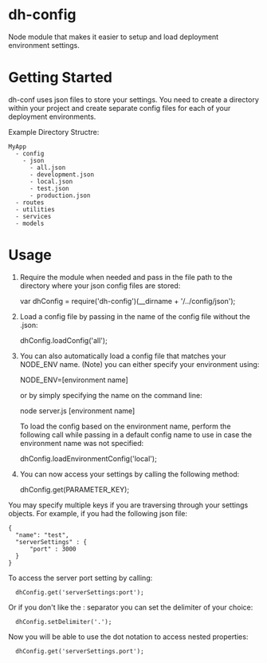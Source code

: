 dh-config
=========

Node module that makes it easier to setup and load deployment environment settings.

Getting Started
===============

dh-conf uses json files to store your settings. You need to create a directory within your project and create separate config files for each of your deployment environments.

Example Directory Structre:

    MyApp
      - config
        - json
          - all.json
          - development.json
          - local.json
          - test.json
          - production.json
      - routes
      - utilities
      - services
      - models
      
Usage
==========

1) Require the module when needed and pass in the file path to the directory where your json config files are stored:
    
    var dhConfig = require('dh-config')(__dirname + '/../config/json');
    
2) Load a config file by passing in the name of the config file without the .json:

      dhConfig.loadConfig('all');

3) You can also automatically load a config file that matches your NODE_ENV name.
   (Note) you can either specify your environment using:
      
      NODE_ENV=[environment name] 
      
   or by simply specifying the name on the command line:
      
      node server.js [environment name]
    
   To load the config based on the environment name, perform the following call while passing in a default config name to use in case the environment name was not specified:
    
      dhConfig.loadEnvironmentConfig('local');
      
4) You can now access your settings by calling the following method:

      dhConfig.get(PARAMETER_KEY);
      
  You may specify multiple keys if you are traversing through your settings objects. For example, if you had the following json file:
  
    {
      "name": "test",
      "serverSettings" : {
          "port" : 3000
      }
    }
    
  To access the server port setting by calling:

      dhConfig.get('serverSettings:port');
      
  Or if you don't like the : separator you can set the delimiter of your choice:

      dhConfig.setDelimiter('.');

  Now you will be able to use the dot notation to access nested properties:

      dhConfig.get('serverSettings.port');
